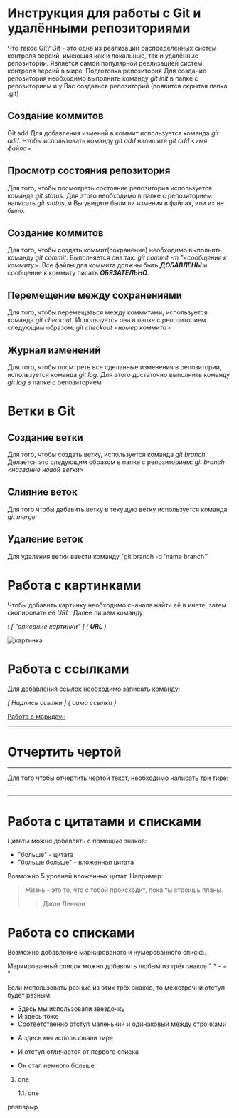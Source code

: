 # Инструкция для работы с Git и удалёнными репозиториями

Что такое Git?
Git - это одна из реализаций распределённых систем контроля версий, имеющая как и локальные, так и удалённые репозитории. Является самой популярной реализацией систем контроля версий в мире.
Подготовка репозитория
Для создание репозитория необходимо выполнить команду *git init*  в папке с репозиторием и у Вас создаться репозиторий (появится скрытая папка .git)

## Создание коммитов

Git add
Для добавления измений в коммит используется команда *git add*. Чтобы использовать команду *git add* напишите *git add <имя файла>*

## Просмотр состояния репозитория
Для того, чтобы посмотреть состояние репозитория используется команда *git status*. Для этого необходимо в папке с репозиторием написать *git status*, и Вы увидите были ли измения в файлах, или их не было.

## Создание коммитов
Для того, чтобы создать коммит(сохранение) необходимо выполнить команду *git commit*. Выполняется она так: *git commit -m "<сообщение к коммиту>*. Все файлы для коммита должны быть ***ДОБАВЛЕНЫ*** и сообщение к коммиту писать ***ОБЯЗАТЕЛЬНО***.

## Перемещение между сохранениями
Для того, чтобы перемещаться между коммитами, используется команда *git checkout*. Используется она в папке с репозиторием следующим образом: *git checkout <номер коммита>*

## Журнал изменений
Для того, чтобы посмтреть все сделанные изменения в репозитории, используется команда *git log*. Для этого достаточно выполнить команду *git log* в папке с репозиторием

# Ветки в Git

## Создание ветки

Для того, чтобы создать ветку, используется команда *git branch*. Делается это следующим образом в папке с репозиторием: *git branch <название новой ветки>*

## Слияние веток

Для того чтобы дабавить ветку в текущую ветку используется команда *git merge <name branch>*

## Удаление веток
Для удаления ветки ввести команду "git branch -d 'name branch'"

# Работа с картинками

Чтобы добавить картинку необходимо сначала найти её в инете, затем скопировать её *URL*.
Далее пишем команду: 

*! [ "описание картинки" ] ( **URL** )*


![картинка](https://koshka.top/uploads/posts/2021-12/1640199637_1-koshka-top-p-milie-kotiki-v-odezhde-1.jpg)

# Работа с ссылками
Для добавления ссылок необходимо записать команду:

*[ Надпись ссылки ]  ( сама ссылка  )*


[Работа с маркдаун](https://texterra.ru/blog/ischerpyvayushchaya-shpargalka-po-sintaksisu-razmetki-markdown-na-zametku-avtoram-veb-razrabotchikam.html)

---
# Отчертить чертой
---
Для того чтобы отчертить чертой текст, необходимо написать три тире: *---*

---


# Работа с цитатами и списками

Цитаты можно добавлять с помощью знаков:
* "больше" - цитата
* "больше больше" - вложенная цитата

Возможно 5 уровней вложенных цитат.
Например: 
> Жизнь - это то, что с тобой происходит, пока ты строишь планы.
>> Джон Леннон

# Работа со списками

Возможно добавление маркированого и нумерованного списка.

Маркированный список можно добавлять любым из трёх знаков " * - + "

Если мспользовать разные из этих трёх знаков, то межстрочнй отступ будет разным.

* Здесь мы использовали звездочку
* И здесь тоже
* Соответственно отступ маленький и одинаковый между строчками

- А здесь мы использовали тире

- И отступ отличается от первого списка

- Он стал немного больше



1. one

    1.1.  one


рпвпврыр